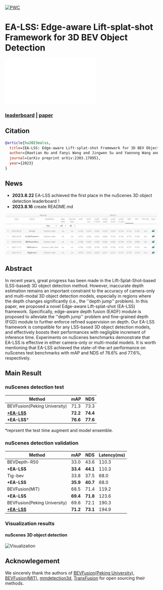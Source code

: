 [![PWC](https://img.shields.io/endpoint.svg?url=https://paperswithcode.com/badge/ea-bev-edge-aware-bird-s-eye-view-projector/3d-object-detection-on-nuscenes)](https://paperswithcode.com/sota/3d-object-detection-on-nuscenes?p=ea-bev-edge-aware-bird-s-eye-view-projector)

# EA-LSS: Edge-aware Lift-splat-shot Framework for 3D BEV Object Detection
 ![pipeline](./photo/EA-LSS_arch.pdf)

### [leaderboard](https://www.nuscenes.org/object-detection) | [paper](https://arxiv.org/abs/2303.17895)

## Citation
```bibtex
@article{hu2023ealss,
  title={EA-LSS: Edge-aware Lift-splat-shot Framework for 3D BEV Object Detection},
  author={Haotian Hu and Fanyi Wang and Jingwen Su and Yaonong Wang and Laifeng Hu and Weiye Fang and Jingwei Xu and Zhiwang Zhang},
  journal={arXiv preprint arXiv:2303.17895},
  year={2023}
}
```

## News
+ **2023.8.22**   EA-LSS achieved the first place in the nuScenes 3D object detection leaderboard！
+ **2023.8.16**   create README.md

 ![leaderboard](./photo/leaderboard.png)

## Abstract
In recent years, great progress has been made in the Lift-Splat-Shot-based (LSS-based) 3D object detection method. However, inaccurate depth estimation remains an important constraint to the accuracy of camera-only and multi-modal 3D object detection models, especially in regions where the depth changes significantly (i.e., the ''depth jump'' problem). In this paper, we proposed a novel Edge-aware Lift-splat-shot (EA-LSS) framework. Specifically, edge-aware depth fusion (EADF) module is proposed to alleviate the ''depth jump'' problem and fine-grained depth (FGD) module to further enforce refined supervision on depth. Our EA-LSS framework is compatible for any LSS-based 3D object detection models, and effectively boosts their performances with negligible increment of inference time. Experiments on nuScenes benchmarks demonstrate that EA-LSS is effective in either camera-only or multi-modal models. It is worth mentioning that EA-LSS achieved the state-of-the-art performance on nuScenes test benchmarks with mAP and NDS of 76.6% and 77.6%, respectively.
 
## Main Result
### nuScenes detection test
| Method                                                                   | mAP        | NDS        |
| ------------------------------------------------------------------------- | ---------- | ---------- |
| BEVFusion(Peking University)    |  71.3       | 73.3       |
| [**+EA-LSS**](configs/EABEV/eabev_tf_4x8_10e_nusc_aug.py)     | **72.2**     | **74.4**    |
| **+EA-LSS***     | **76.6**     | **77.6**    |

*reprsent the test time augment and model ensemble.

### nuScenes detection validation
| Method                                                                    | mAP        | NDS        |  Latency(ms) |
| ------------------------------------------------------------------------- | ---------- | ---------- |--------------|
| BEVDepth-R50    |  33.0       | 43.6       | 110.3 |
|  **+EA-LSS**   | **33.4**       | **44.1**   | 110.3 |
| Tig-bev    |  33.8       | 37.5       | 68.0 |
|  **+EA-LSS**   | **35.9**       | **40.7**   | 68.0 |
| BEVFusion(MIT)    |  68.5       | 71.4       | 119.2 |
|  **+EA-LSS**    | **69.4**       | **71.8**   | 123.6 |
| BEVFusion(Peking University)    |  69.6       | 72.1       | 190.3 |
|  [ **+EA-LSS**  ](configs/EABEV/eabev_tf_4x8_10e_nusc_aug.py)     | **71.2**      | **73.1**    | 194.9|


### Visualization results
#### nuScenes 3D object detection
![Visualization](./photo/page6.png)


## Acknowlegement
We sincerely thank the authors of [BEVFusion(Peking University)](https://github.com/ADLab-AutoDrive/BEVFusion), [BEVFusion(MIT)](https://github.com/mit-han-lab/bevfusion), [mmdetection3d](https://github.com/open-mmlab/mmdetection3d), [TransFusion](https://github.com/XuyangBai/TransFusion) for open sourcing their methods.
